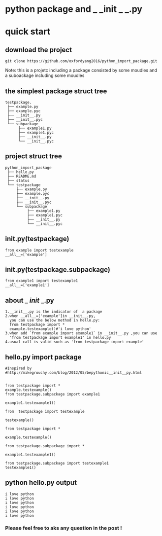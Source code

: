 # python  package and _ _init _ _.py

# quick start 
## download the project 
```
git clone https://github.com/oxfordyang2016/python_import_package.git
```

Note: this is a projetc including a package consisted by some moudles and a suboackage including some moudles

## the simplest package struct tree 
```
testpackage.
 ├── example.py
 ├── example.pyc
 ├── __init__.py
 ├── __init__.pyc
 └── subpackage
      ├── example1.py
      ├── example1.pyc
      ├── __init__.py
      └── __init__.pyc
```
## project  struct tree
```
python_import_package
 ├── hello.py
 ├── README.md
 ├── status
 └── testpackage
     ├── example.py
     ├── example.pyc
     ├── __init__.py
     ├── __init__.pyc
     └── subpackage
          ├── example1.py
          ├── example1.pyc
          ├── __init__.py
          └── __init__.pyc
```


## __init__.py(testpackage)
```
from example import testexample
__all__=['example']

```
## __init__.py(testpackage.subpackage)

```
from example1 import testexample1
__all__=['example1']

```
## about _ _init_ _.py
```
1.__init__.py is the indicator of  a package 
2.when __all__=['example']in __init__.py,
  you can use the below method in hello.py: 
  from testpackage import * 
  example.testexample()#'i love python'
3.when add `from example import example1` in __init__.py ,you can use 
  'from testpackage import example1' in hello.py  
4.usual call is valid such as 'from testpackage import example'  

```
## hello.py import package 
```
#Inspired by #http://mikegrouchy.com/blog/2012/05/bepythonic__init__py.html


from testpackage import *
example.testexample()
from testpackage.subpackage import example1

example1.testexample1()

from  testpackage import testexample

testexample()

from testpackage import *

example.testexample()

from testpackage.subpackage import *

example1.testexample1()

from testpackage.subpackage import testexample1
testexample1()
```



## python hello.py output
```
i love python
i love python
i love python
i love python
i love python
i love python
```

###  Please feel free to aks any question in the post !





